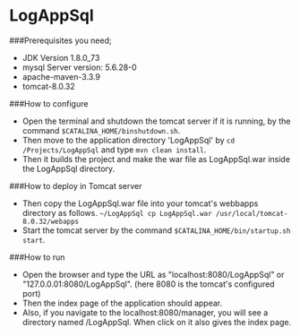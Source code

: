 # LogAppSql

###Prerequisites you need;
* JDK Version 1.8.0_73
* mysql Server version: 5.6.28-0
* apache-maven-3.3.9
* tomcat-8.0.32

###How to configure 
- Open the terminal and shutdown the tomcat server if it is running, by the command ``$CATALINA_HOME/binshutdown.sh``.
- Then move to the application directory 'LogAppSql' by ``cd /Projects/LogAppSql`` and type ``mvn clean install``.
- Then it builds the project and make the war file as LogAppSql.war inside the LogAppSql directory.

###How to deploy in Tomcat server
- Then copy the LogAppSql.war file into your tomcat's webbapps directory as follows.
``~/LogAppSql cp LogAppSql.war /usr/local/tomcat-8.0.32/webapps ``
- Start the tomcat server by the command ``$CATALINA_HOME/bin/startup.sh start``.

###How to run
- Open the browser and type the URL as "localhost:8080/LogAppSql" or "127.0.0.01:8080/LogAppSql". (here 8080 is the tomcat's configured port)
- Then the index page of the application should appear.
- Also, if you navigate to the localhost:8080/manager, you will see a directory named /LogAppSql. When click on it also gives the index page.
